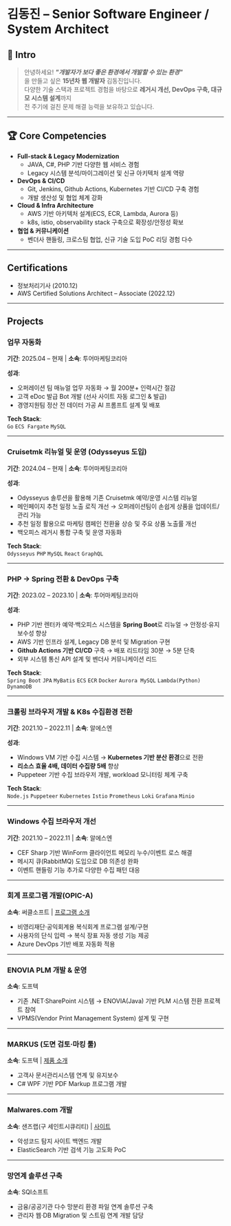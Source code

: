 # 김동진 – Senior Software Engineer / System Architect

## 👋 Intro
> 안녕하세요! ***"개발자가 보다 좋은 환경에서 개발할 수 있는 환경"***  
> 을 만들고 싶은 **15년차 웹 개발자** 김동진입니다.  
> 다양한 기술 스택과 프로젝트 경험을 바탕으로 **레거시 개선, DevOps 구축, 대규모 시스템 설계**까지  
> 전 주기에 걸친 문제 해결 능력을 보유하고 있습니다.

---

## 🏆 Core Competencies
- **Full-stack & Legacy Modernization**  
  - JAVA, C#, PHP 기반 다양한 웹 서비스 경험  
  - Legacy 시스템 분석/마이그레이션 및 신규 아키텍처 설계 역량
- **DevOps & CI/CD**  
  - Git, Jenkins, Github Actions, Kubernetes 기반 CI/CD 구축 경험  
  - 개발 생산성 및 협업 체계 강화
- **Cloud & Infra Architecture**  
  - AWS 기반 아키텍처 설계(ECS, ECR, Lambda, Aurora 등)  
  - k8s, istio, observability stack 구축으로 확장성/안정성 확보
- **협업 & 커뮤니케이션**  
  - 벤더사 핸들링, 크로스팀 협업, 신규 기술 도입 PoC 리딩 경험 다수

---

## Certifications
- 정보처리기사 (2010.12)
- AWS Certified Solutions Architect – Associate (2022.12)

---

## Projects

### 업무 자동화
**기간**: 2025.04 – 현재 | **소속**: 투어마케팅코리아  

**성과**:
- 오퍼레이션 팀 매뉴얼 업무 자동화 → 월 200분+ 인력시간 절감
- 고객 eDoc 발급 Bot 개발 (선사 사이트 자동 로그인 & 발급)
- 경영지원팀 정산 전 데이터 가공 AI 프롬프트 설계 및 배포

**Tech Stack**:  
`Go` `ECS Fargate` `MySQL`

---

### Cruisetmk 리뉴얼 및 운영 (Odysseyus 도입)
**기간**: 2024.04 – 현재 | **소속**: 투어마케팅코리아  

**성과**:
- Odysseyus 솔루션을 활용해 기존 Cruisetmk 예약/운영 시스템 리뉴얼
- 메인페이지 추천 일정 노출 로직 개선 → 오퍼레이션팀이 손쉽게 상품을 업데이트/관리 가능
- 추천 일정 활용으로 마케팅 캠페인 전환율 상승 및 주요 상품 노출률 개선
- 백오피스 레거시 통합 구축 및 운영 자동화

**Tech Stack**:  
`Odysseyus` `PHP` `MySQL` `React` `GraphQL`

---

### PHP → Spring 전환 & DevOps 구축
**기간**: 2023.02 – 2023.10 | **소속**: 투어마케팅코리아  

**성과**:
- PHP 기반 렌터카 예약·백오피스 시스템을 **Spring Boot**로 리뉴얼 → 안정성·유지보수성 향상
- AWS 기반 인프라 설계, Legacy DB 분석 및 Migration 구현
- **Github Actions 기반 CI/CD** 구축 → 배포 리드타임 30분 → 5분 단축
- 외부 시스템 통신 API 설계 및 벤더사 커뮤니케이션 리드

**Tech Stack**:  
`Spring Boot` `JPA` `MyBatis` `ECS` `ECR` `Docker` `Aurora MySQL` `Lambda(Python)` `DynamoDB`

---

### 크롤링 브라우저 개발 & K8s 수집환경 전환
**기간**: 2021.10 – 2022.11 | **소속**: 알에스엔  

**성과**:
- Windows VM 기반 수집 시스템 → **Kubernetes 기반 분산 환경**으로 전환  
- **리소스 효율 4배, 데이터 수집량 5배** 향상  
- Puppeteer 기반 수집 브라우저 개발, workload 모니터링 체계 구축

**Tech Stack**:  
`Node.js` `Puppeteer` `Kubernetes` `Istio` `Prometheus` `Loki` `Grafana` `Minio`

---

### Windows 수집 브라우저 개선
**기간**: 2021.10 – 2022.11 | **소속**: 알에스엔  
- CEF Sharp 기반 WinForm 클라이언트 메모리 누수/이벤트 로스 해결  
- 메시지 큐(RabbitMQ) 도입으로 DB 의존성 완화  
- 이벤트 핸들링 기능 추가로 다양한 수집 패턴 대응

---

### 회계 프로그램 개발(OPIC-A)
**소속**: 써클소프트 | [프로그램 소개](https://youtu.be/e_dNJhh6D4Y?si=Ify7_JGWpSpaYAgk)  
- 비영리재단·공익회계용 복식회계 프로그램 설계/구현  
- 사용자의 단식 입력 → 복식 장표 자동 생성 기능 제공  
- Azure DevOps 기반 배포 자동화 적용

---

### ENOVIA PLM 개발 & 운영
**소속**: 도프텍  
- 기존 .NET·SharePoint 시스템 → ENOVIA(Java) 기반 PLM 시스템 전환 프로젝트 참여  
- VPMS(Vendor Print Management System) 설계 및 구현

---

### MARKUS (도면 검토·마킹 툴)
**소속**: 도프텍 | [제품 소개](http://www.doftech.co.kr/markus.aspx)  
- 고객사 문서관리시스템 연계 및 유지보수  
- C# WPF 기반 PDF Markup 프로그램 개발

---

### Malwares.com 개발
**소속**: 샌즈랩(구 세인트시큐리티) | [사이트](https://www.malwares.com/)  
- 악성코드 탐지 사이트 백엔드 개발  
- ElasticSearch 기반 검색 기능 고도화 PoC

---

### 망연계 솔루션 구축
**소속**: SQI소프트  
- 금융/공공기관 다수 망분리 환경 파일 연계 솔루션 구축  
- 관리자 웹·DB Migration 및 스트림 연계 개발 담당
